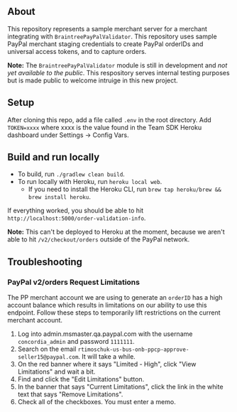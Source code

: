 ## About
This repository represents a sample merchant server for a merchant integrating with `BraintreePayPalValidator`. This repository uses sample PayPal merchant staging credentials to create PayPal orderIDs and universal access tokens, and to capture orders.

**Note:** The `BraintreePayPalValidator` module is still in development and _not yet available to the public_. This respository serves internal testing purposes but is made public to welcome intruige in this new project.

## Setup
After cloning this repo, add a file called `.env` in the root directory. Add `TOKEN=xxxx` where xxxx is the value found in the Team SDK Heroku dashboard under Settings -> Config Vars.

## Build and run locally
- To build, run `./gradlew clean build`.
- To run locally with Heroku, run `heroku local web`.
    - If you need to install the Heroku CLI, run `brew tap heroku/brew && brew install heroku`.

If everything worked, you should be able to hit `http://localhost:5000/order-validation-info`.

**Note:** This can't be deployed to Heroku at the moment, because we aren't able to hit `/v2/checkout/orders` outside of the PayPal network.

## Troubleshooting

### PayPal v2/orders Request Limitations
The PP merchant account we are using to generate an `orderID` has a high account balance which results in limitations on our ability to use this endpoint. Follow these steps to temporarily lift restrictions on the current merchant account.

1. Log into admin.msmaster.qa.paypal.com with the username `concordia_admin` and password `1111111`.
2. Search on the email `rtimoschuk-us-bus-onb-ppcp-approve-seller15@paypal.com`. It will take a while.
3. On the red banner where it says "Limited - High", click "View Limitations" and wait a bit.
4. Find and click the "Edit Limitations" button.
5. In the banner that says "Current Limitations", click the link in the white text that says "Remove Limitations".
6. Check all of the checkboxes. You must enter a memo.
